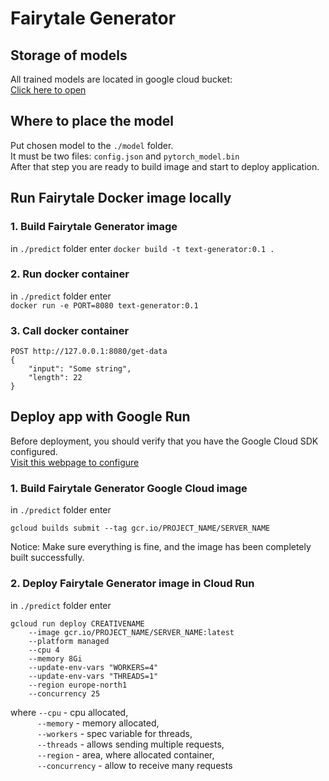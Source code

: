 # Fairytale Generator

## Storage of models
All trained models are located in google cloud bucket:\
[Click here to open](https://console.cloud.google.com/storage/browser/aitextgen_models;tab=objects?forceOnBucketsSortingFiltering=false&project=fairy-tales-312113&prefix=&forceOnObjectsSortingFiltering=false)

## Where to place the model
Put chosen model  to the `./model` folder.\
It must be two files: `config.json` and `pytorch_model.bin`\
After that step you are ready to build image and start to deploy application.

## Run Fairytale Docker image locally 
### 1. Build Fairytale Generator image
in `./predict` folder enter
`docker build -t text-generator:0.1 .`

### 2. Run docker container
in `./predict` folder enter\
`docker run -e PORT=8080 text-generator:0.1`

### 3. Call docker container
```
POST http://127.0.0.1:8080/get-data
{
    "input": "Some string",
    "length": 22
}
```


## Deploy app with Google Run
Before deployment, you should verify that you have the Google Cloud SDK configured.\
[Visit this webpage to configure](https://cloud.google.com/sdk/docs/authorizing#:~:text=To%20authorize%20using%20a%20service,in%20the%20Google%20Cloud%20Console.&text=Choose%20an%20existing%20account%20or,by%20clicking%20Create%20service%20account.&text=If%20required%2C%20move%20the%20key,are%20authorizing%20Cloud%20SDK%20tools.)
### 1. Build Fairytale Generator Google Cloud image
in `./predict` folder enter
```
gcloud builds submit --tag gcr.io/PROJECT_NAME/SERVER_NAME
```
Notice: Make sure everything is fine, and the image has been completely built successfully.

### 2. Deploy Fairytale Generator image in Cloud Run
in `./predict` folder enter

```
gcloud run deploy CREATIVENAME 
    --image gcr.io/PROJECT_NAME/SERVER_NAME:latest 
    --platform managed 
    --cpu 4 
    --memory 8Gi  
    --update-env-vars "WORKERS=4" 
    --update-env-vars "THREADS=1"
    --region europe-north1  
    --concurrency 25
```
where `--cpu` - cpu allocated,\
&nbsp; &nbsp; &nbsp; &nbsp; &nbsp; &nbsp;`--memory` - memory allocated,  
&nbsp; &nbsp; &nbsp; &nbsp; &nbsp; &nbsp;`--workers` - spec variable for threads,\
&nbsp; &nbsp; &nbsp; &nbsp; &nbsp; &nbsp;`--threads` - allows sending multiple requests,\
&nbsp; &nbsp; &nbsp; &nbsp; &nbsp; &nbsp;`--region` - area, where allocated container,\
&nbsp; &nbsp; &nbsp; &nbsp; &nbsp; &nbsp;`--concurrency` - allow to receive many requests


